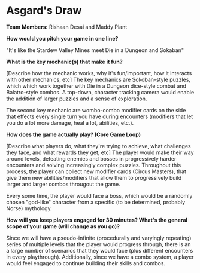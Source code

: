 # Asgard's Draw

**Team Members:** Rishaan Desai and Maddy Plant

**How would you pitch your game in one line?**

"It's like the Stardew Valley Mines meet Die in a Dungeon and Sokaban"

**What is the key mechanic(s) that make it fun?**

[Describe how the mechanic works, why it's fun/important, how it interacts with other mechanics, etc]
The key mechanics are Sokoban-style puzzles, which which work together with Die in a Dungeon dice-style combat and Balatro-style combos. A top-down, character tracking camera would enable the addition of larger puzzles and a sense of exploration.

The second key mechanic are wombo-combo modifier cards on the side that effects every single turn you have during encounters (modifiers that let you do a lot more damage, heal a lot, abilities, etc.). 

**How does the game actually play? (Core Game Loop)**

[Describe what players do, what they're trying to achieve, what challenges they face, and what rewards they get, etc]
The player would make their way around levels, defeating enemies and bosses in progressively harder encounters and solving increasingly complex puzzles. Throughout this process, the player can collect new modifier cards (Circus Masters), that give them new abilities/modifiers that allow them to progressively build larger and larger combos througout the game.

Every some time, the player would face a boss, which would be a randomly chosen "god-like" character from a specific (to be determined, probably Norse) mythology.

**How will you keep players engaged for 30 minutes? What's the general scope of your game (will change as you go)?**

Since we will have a pseudo-infinite (procedurally and varyingly repeating) series of multiple levels that the player would progress through, there is an a large number of scenarios that they would face (plus different encounters in every playthrough). Additionally, since we have a combo system, a player would feel engaged to continue building their skills and combos.